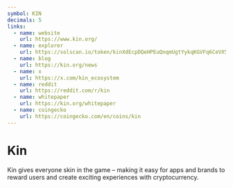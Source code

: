 ```yaml
---
symbol: KIN
decimals: 5
links:
  - name: website
    url: https://www.kin.org/
  - name: explorer
    url: https://solscan.io/token/kinXdEcpDQeHPEuQnqmUgtYykqKGVFq6CeVX5iAHJq6
  - name: blog
    url: https://kin.org/news
  - name: x
    url: https://x.com/kin_ecosystem
  - name: reddit
    url: https://reddit.com/r/kin
  - name: whitepaper
    url: https://kin.org/whitepaper
  - name: coingecko
    url: https://coingecko.com/en/coins/kin
---
```


# Kin

Kin gives everyone skin in the game – making it easy for apps and brands to reward users and create exciting experiences with cryptocurrency.
